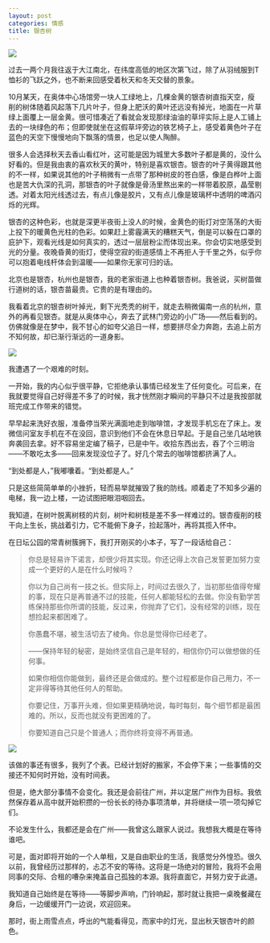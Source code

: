 ```yaml
---
layout: post
categories: 情感
title: 银杏树
---
```


![](http://ww1.sinaimg.cn/large/4b91f9d5gy1g1s3u6duopj212w0m8h9b.jpg)

过去一两个月我往返于大江南北，在纬度高低的地区次第飞过，除了从羽绒服到T恤衫的飞跃之外，也不断来回感受着秋天和冬天交替的景象。

10月某天，在奥体中心场馆旁一块人工绿地上，几棵金黄的银杏树直指天空，瘦削的树体随着风起落下几片叶子，但身上肥沃的黄叶还远没有掉光，地面在一片草绿上面覆上一层金黄。很可惜凑近了看就会发现那绿油油的草坪实际上是人工铺上去的一块绿色的布；但即使就坐在这假草坪旁边的铁艺椅子上，感受着黄色叶子在蓝色的天空下慢慢地向下飘落的情景，也足以使人陶醉。

很多人会选择秋天去香山看红叶，这可能是因为城里大多数叶子都是黄的，没什么好看的。但是我由衷的喜欢秋天的黄叶，特别是喜欢银杏。银杏的叶子黄得跟其他的不一样，如果说其他的叶子稍微有一点带了那种树皮的苍白感，像是白桦叶上面也是苦大仇深的孔洞，那银杏的叶子就像是骨汤里熬出来的一样带着胶原，晶莹剔透。对着太阳光线透过去，有点儿像是胶片，又有点儿像是玻璃杯中透明的啤酒闪烁的光辉。

银杏的这种色彩，也就是深更半夜街上没人的时候，金黄色的街灯对空荡荡的大街上投下的暖黄色光柱的色彩。如果赶上雾霾满天的糟糕天气，倒是可以躲在口罩的庇护下，观看光线是如何真实的，透过一层层粉尘而体现出来。你会切实地感受到光的分量。夜晚昏黄的街灯，使得空寂的街道感情上不再拒人于千里之外，似乎你可以抱着电线杆体会到温暖——如果你无家可归的话。

北京也是银杏，杭州也是银杏，我的老家街道上也种着银杏树。我爸说，买树苗做行道树的话，银杏苗最贵。它贵的是有理由的。

我看着北京的银杏树叶掉光，剩下光秃秃的树干，就走去稍微偏南一点的杭州，意外的再看见银杏。就是从奥体中心，奔去了武林门旁边的小广场——然后看到的。仿佛就像是在梦中，我不甘心的如夸父追日一样，想要拼尽全力奔跑，去追上前方不知何故，却已渐行渐远的一道身影。

![](http://ww1.sinaimg.cn/large/4b91f9d5gy1g1s3vblkubj212w0m8gsz.jpg)

我遭遇了一个艰难的时刻。

一开始，我的内心似乎很平静，它拒绝承认事情已经发生了任何变化。可后来，在我就要觉得自己好得差不多了的时候，我才恍然刚才瞬间的平静只不过是我按部就班完成工作带来的错觉。

早早起来洗好衣服，准备停当荣光满面地走到咖啡馆，才发现手机忘在了床上。发微信问室友手机在不在没回，意识到他们不会在休息日早起。于是自己坐几站地铁奔袭回去拿。好不容易坐定编了稿子，已是中午。收拾东西出去，吞了个三明治——不敢吃太多——回来发现没位子了。好几个常去的咖啡馆都挤满了人。

“到处都是人，”我嘟囔着。“到处都是人。”

只是这些简简单单的小挫折，轻而易举就摧毁了我的防线。顺着走了不知多少遍的电梯，我一边上楼，一边试图把眼泪咽回去。

我知道，在树叶脱离树枝的片刻，树叶和树枝是差不多一样难过的。银杏瘦削的枝干向上生长，挑战着引力，它不能俯下身子，捡起落叶，再将其揽入怀中。

在日坛公园的常青树簇拥下，我打开刚买的小本子，写了一段话给自己：

> 你总是轻易许下诺言，却很少将其实现。你还记得上次自己发誓更加努力变成一个更好的人是在什么时候吗？
>
> 你以为自己尚有一技之长。但实际上，时间过去很久了，当初那些值得夸耀的事，现在只是再普通不过的技能，任何人都能轻松的去做。你没有勤学苦练保持那些你所谓的技能，反过来，你抛弃了它们，没有经常的训练，现在想捡起来都困难了。
>
> 你愚蠢不堪，被生活切去了棱角。你总是觉得你已经老了。
>
> ——保持年轻的秘密，是始终坚信自己是年轻的，相信你仍可以做想做的任何事。
>
> 如果你相信你能做到，最终还是会做成的。整个过程都是你自己用力，不一定非得等待其他任何人的帮助。
>
> 你要记住，万事开头难，但如果更精确地说，每时每刻，每个细节都是最困难的。所以，反而也就没有更困难的了。
>
> 你要知道自己只是个普通人；而你终将变得不再普通。

![](http://ww1.sinaimg.cn/large/4b91f9d5gy1g1s3ynxmdyj23k0200npo.jpg)

该做的事还有很多，我列了个表。已经计划好的搬家，不会停下来；一些事情的交接还不知何时开始，没有时间表。

但是，绝大部分事情不会变化。我还是会前往广州，并以定居广州作为目标。我依然保存着从高中就开始积攒的一份长长的待办事项清单，并将继续一项一项勾掉它们。

不论发生什么，我都还是会在广州——我曾这么跟家人说过。我想我大概是在等待谁吧。

可是，面对即将开始的一个人单租，又是自由职业的生活，我感觉分外惶恐。很久以前，我曾经历过那样的，忐忑不安的等待。这将是一场绝对的冒险，我将不会用同事的交际、合租的嘈杂来掩盖自己孤独的本源。我将直面它，并努力安于此道。

我知道自己始终是在等待——等脚步声响，门铃响起，那时就让我把一桌晚餐藏在身后，一边缓缓开门一边说，欢迎回来。

那时，街上雨雪点点，呼出的气能看得见，而家中的灯光，显出秋天银杏叶的颜色。